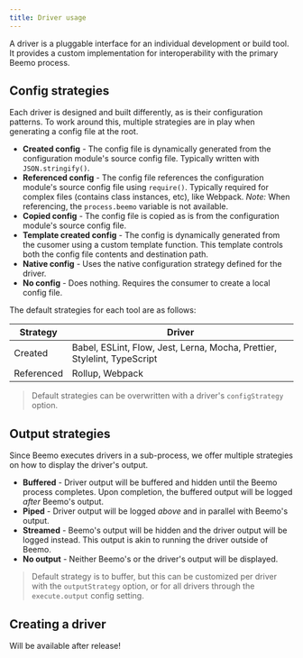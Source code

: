 ```yaml
---
title: Driver usage
---
```


A driver is a pluggable interface for an individual development or build tool. It provides a custom
implementation for interoperability with the primary Beemo process.

## Config strategies

Each driver is designed and built differently, as is their configuration patterns. To work around
this, multiple strategies are in play when generating a config file at the root.

- **Created config** - The config file is dynamically generated from the configuration module's
  source config file. Typically written with `JSON.stringify()`.
- **Referenced config** - The config file references the configuration module's source config file
  using `require()`. Typically required for complex files (contains class instances, etc), like
  Webpack. _Note:_ When referencing, the `process.beemo` variable is not available.
- **Copied config** - The config file is copied as is from the configuration module's source config
  file.
- **Template created config** - The config is dynamically generated from the cusomer using a custom
  template function. This template controls both the config file contents and destination path.
- **Native config** - Uses the native configuration strategy defined for the driver.
- **No config** - Does nothing. Requires the consumer to create a local config file.

The default strategies for each tool are as follows:

| Strategy   | Driver                                                                   |
| ---------- | ------------------------------------------------------------------------ |
| Created    | Babel, ESLint, Flow, Jest, Lerna, Mocha, Prettier, Stylelint, TypeScript |
| Referenced | Rollup, Webpack                                                          |

> Default strategies can be overwritten with a driver's `configStrategy` option.

## Output strategies

Since Beemo executes drivers in a sub-process, we offer multiple strategies on how to display the
driver's output.

- **Buffered** - Driver output will be buffered and hidden until the Beemo process completes. Upon
  completion, the buffered output will be logged _after_ Beemo's output.
- **Piped** - Driver output will be logged _above_ and in parallel with Beemo's output.
- **Streamed** - Beemo's output will be hidden and the driver output will be logged instead. This
  output is akin to running the driver outside of Beemo.
- **No output** - Neither Beemo's or the driver's output will be displayed.

> Default strategy is to buffer, but this can be customized per driver with the `outputStrategy`
> option, or for all drivers through the `execute.output` config setting.

## Creating a driver

Will be available after release!
